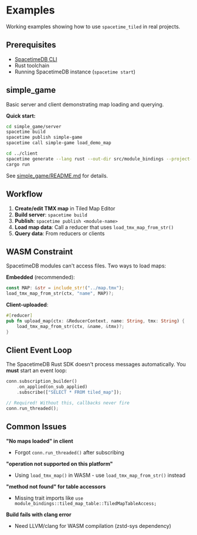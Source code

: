 # Examples

Working examples showing how to use `spacetime_tiled` in real projects.

## Prerequisites

- [SpacetimeDB CLI](https://spacetimedb.com/install)
- Rust toolchain
- Running SpacetimeDB instance (`spacetime start`)

## simple_game

Basic server and client demonstrating map loading and querying.

**Quick start:**

```bash
cd simple_game/server
spacetime build
spacetime publish simple-game
spacetime call simple-game load_demo_map

cd ../client
spacetime generate --lang rust --out-dir src/module_bindings --project-path ../server
cargo run
```

See [simple_game/README.md](simple_game/README.md) for details.

## Workflow

1. **Create/edit TMX map** in Tiled Map Editor
2. **Build server**: `spacetime build`
3. **Publish**: `spacetime publish <module-name>`
4. **Load map data**: Call a reducer that uses `load_tmx_map_from_str()`
5. **Query data**: From reducers or clients

## WASM Constraint

SpacetimeDB modules can't access files. Two ways to load maps:

**Embedded** (recommended):
```rust
const MAP: &str = include_str!("../map.tmx");
load_tmx_map_from_str(ctx, "name", MAP)?;
```

**Client-uploaded**:
```rust
#[reducer]
pub fn upload_map(ctx: &ReducerContext, name: String, tmx: String) {
    load_tmx_map_from_str(ctx, &name, &tmx)?;
}
```

## Client Event Loop

The SpacetimeDB Rust SDK doesn't process messages automatically. You **must** start an event loop:

```rust
conn.subscription_builder()
    .on_applied(on_sub_applied)
    .subscribe(["SELECT * FROM tiled_map"]);

// Required! Without this, callbacks never fire
conn.run_threaded();
```

## Common Issues

**"No maps loaded" in client**
- Forgot `conn.run_threaded()` after subscribing

**"operation not supported on this platform"**
- Using `load_tmx_map()` in WASM - use `load_tmx_map_from_str()` instead

**"method not found" for table accessors**
- Missing trait imports like `use module_bindings::tiled_map_table::TiledMapTableAccess;`

**Build fails with clang error**
- Need LLVM/clang for WASM compilation (zstd-sys dependency)
